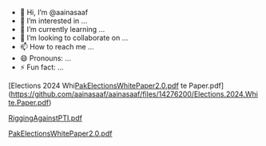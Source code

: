 - 👋 Hi, I’m @aainasaaf
- 👀 I’m interested in ...
- 🌱 I’m currently learning ...
- 💞️ I’m looking to collaborate on ...
- 📫 How to reach me ...
- 😄 Pronouns: ...
- ⚡ Fun fact: ...

<!---
aainasaaf/aainasaaf is a ✨ special ✨ repository because its `README.md` (this file) appears on your GitHub profile.
You can click the Preview link to take a look at your changes.
--->
[Elections 2024 Whi[PakElectionsWhitePaper2.0.pdf](https://github.com/aainasaaf/aainasaaf/files/14303014/PakElectionsWhitePaper2.0.pdf)
te Paper.pdf](https://github.com/aainasaaf/aainasaaf/files/14276200/Elections.2024.White.Paper.pdf)



[RiggingAgainstPTI.pdf](https://github.com/aainasaaf/aainasaaf/files/14091657/RiggingAgainstPTI.pdf)


[PakElectionsWhitePaper2.0.pdf](https://github.com/aainasaaf/aainasaaf/files/14303018/PakElectionsWhitePaper2.0.pdf)

